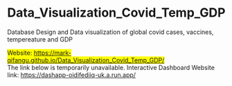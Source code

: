 # Data_Visualization_Covid_Temp_GDP
Database Design and Data visualization of global covid cases, vaccines, tempereature and GDP

<span style="background-color: yellow;">Website: https://mark-qifangu.github.io/Data_Visualization_Covid_Temp_GDP/</span> <br>
The link below is temporarily unavailable.
Interactive Dashboard Website link: https://dashapp-oidifediiq-uk.a.run.app/
